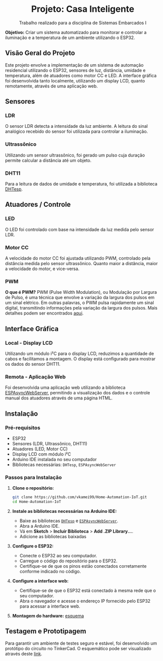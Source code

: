 <h1 style="text-align: center;">Projeto: Casa Inteligente</h1>
<p style="text-align: center;">Trabalho realizado para a disciplina de Sistemas Embarcados I</p>

**Objetivo:** Criar um sistema automatizado para monitorar e controlar a iluminação e a temperatura de um ambiente utilizando o ESP32.

## Visão Geral do Projeto

Este projeto envolve a implementação de um sistema de automação residencial utilizando o ESP32, sensores de luz, distância, umidade e temperatura, além de atuadores como motor CC e LED. A interface gráfica foi desenvolvida tanto localmente, utilizando um display LCD, quanto remotamente, através de uma aplicação web.

## Sensores

### LDR
O sensor LDR detecta a intensidade da luz ambiente. A leitura do sinal analógico recebido do sensor foi utilizada para controlar a iluminação.

### Ultrassônico
Utilizando um sensor ultrassônico, foi gerado um pulso cuja duração permite calcular a distância até um objeto.

### DHT11
Para a leitura de dados de umidade e temperatura, foi utilizada a biblioteca [DHTesp](https://github.com/beegee-tokyo/DHTesp).

## Atuadores / Controle

### LED
O LED foi controlado com base na intensidade da luz medida pelo sensor LDR.

### Motor CC
A velocidade do motor CC foi ajustada utilizando PWM, controlado pela distância medida pelo sensor ultrassônico. Quanto maior a distância, maior a velocidade do motor, e vice-versa.

### PWM
**O que é PWM?**
PWM (Pulse Width Modulation), ou Modulação por Largura de Pulso, é uma técnica que envolve a variação da largura dos pulsos em um sinal elétrico. Em outras palavras, o PWM pulsa rapidamente um sinal digital, transmitindo informações pela variação da largura dos pulsos. Mais detalhes podem ser encontrados [aqui](https://blog.smartkits.com.br/pwm-como-usar/#:~:text=PWM%20(Pulse%20Width%20Modulation)%2C,da%20largura%20de%20uma%20onda).

## Interface Gráfica

### Local - Display LCD
Utilizando um módulo i²C para o display LCD, reduzimos a quantidade de cabos e facilitamos a montagem. O display está configurado para mostrar os dados do sensor DHT11.

### Remota - Aplicação Web
Foi desenvolvida uma aplicação web utilizando a biblioteca [ESPAsyncWebServer](https://github.com/me-no-dev/ESPAsyncWebServer), permitindo a visualização dos dados e o controle manual dos atuadores através de uma página HTML.

## Instalação

### Pré-requisitos
- ESP32
- Sensores (LDR, Ultrassônico, DHT11)
- Atuadores (LED, Motor CC)
- Display LCD com módulo i²C
- Arduino IDE instalada no seu computador
- Bibliotecas necessárias: `DHTesp`, `ESPAsyncWebServer`

### Passos para Instalação

1. **Clone o repositório:**

   ```bash
   git clone https://github.com/vkamei99/Home-Automation-IoT.git
   cd Home-Automation-IoT
   ```

2. **Instale as bibliotecas necessárias na Arduino IDE:**
   - Baixe as bibliotecas [`DHTesp`](https://github.com/beegee-tokyo/DHTesp) e [`ESPAsyncWebServer`](https://github.com/me-no-dev/ESPAsyncWebServer).
   - Abra a Arduino IDE.
   - Vá em **Sketch** > **Incluir Biblioteca** > **Add .ZIP Library...**.
   - Adicione as bibliotecas baixadas

3. **Configure o ESP32:**
   - Conecte o ESP32 ao seu computador.
   - Carregue o código do repositório para o ESP32.
   - Certifique-se de que os pinos estão conectados corretamente conforme indicado no código.

4. **Configure a interface web:**
   - Certifique-se de que o ESP32 está conectado à mesma rede que o seu computador.
   - Abra o navegador e acesse o endereço IP fornecido pelo ESP32 para acessar a interface web.

5. **Montagem do hardware:**
   [esquema](img/esquema.jpg)

## Testagem e Prototipagem
Para garantir um ambiente de testes seguro e estável, foi desenvolvido um protótipo do circuito no TinkerCad. O esquemático pode ser visualizado através deste [link](https://www.tinkercad.com/things/almQPwROdbh-trab-embarcados?sharecode=HNUUGkxfbwIo7BN9pCX_iZ20gPJYtISwEIajwCkqmyk).
